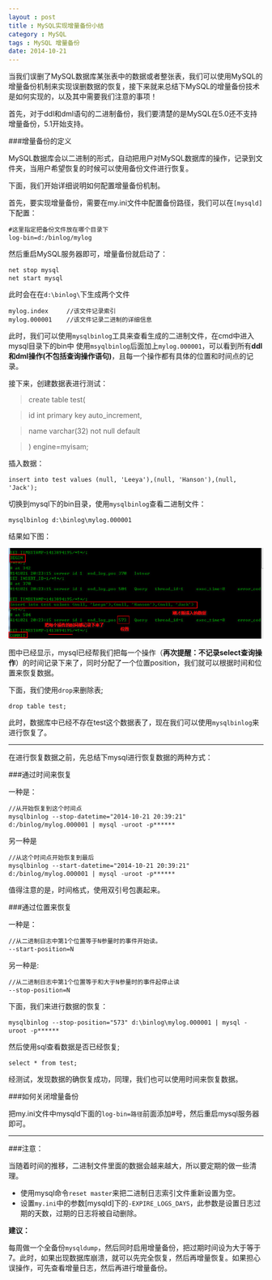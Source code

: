 ```yaml
---
layout : post
title : MySQL实现增量备份小结
category : MySQL
tags : MySQL 增量备份
date: 2014-10-21
---
```

当我们误删了MySQL数据库某张表中的数据或者整张表，我们可以使用MySQL的增量备份机制来实现误删数据的恢复，接下来就来总结下MySQL的增量备份技术是如何实现的，以及其中需要我们注意的事项！

首先，对于ddl和dml语句的二进制备份，我们要清楚的是MySQL在5.0还不支持增量备份，5.1开始支持。

###增量备份的定义

MySQL数据库会以二进制的形式，自动把用户对MySQL数据库的操作，记录到文件夹，当用户希望恢复的时候可以使用备份文件进行恢复。

<!--more-->

下面，我们开始详细说明如何配置增量备份机制。

首先，要实现增量备份，需要在my.ini文件中配置备份路径，我们可以在`[mysqld]`下配置：

	#这里指定把备份文件放在哪个目录下
	log-bin=d:/binlog/mylog

然后重启MySQL服务器即可，增量备份就启动了：

	net stop mysql
	net start mysql

此时会在在`d:\binlog\`下生成两个文件

	mylog.index		//该文件记录索引
	mylog.000001	//该文件记录二进制的详细信息

此时，我们可以使用`mysqlbinlog`工具来查看生成的二进制文件，在cmd中进入mysql目录下的bin中 使用`msyqlbinlog`后面加上`mylog.000001`，可以看到所有**ddl和dml操作(不包括查询操作语句)**，且每一个操作都有具体的位置和时间点的记录。

接下来，创建数据表进行测试：

> create table test(

> id int primary key auto_increment,

> name varchar(32) not null default

>) engine=myisam;

插入数据：

	insert into test values (null, 'Leeya'),(null, 'Hanson'),(null, 'Jack');

切换到mysql下的bin目录，使用`mysqlbinlog`查看二进制文件：

	mysqlbinlog d:\binlog\mylog.000001

结果如下图：

![pic](../images/201410/2014-10-21_202809.jpg)

图中已经显示，mysql已经帮我们把每一个操作（**再次提醒：不记录select查询操作**）的时间记录下来了，同时分配了一个位置position，我们就可以根据时间和位置来恢复数据。

下面，我们使用`drop`来删除表;

	drop table test;
此时，数据库中已经不存在test这个数据表了，现在我们可以使用`mysqlbinlog`来进行恢复了。

---

在进行恢复数据之前，先总结下mysql进行恢复数据的两种方式：

###通过时间来恢复

一种是：

	//从开始恢复到这个时间点	
	mysqlbinlog --stop-datetime="2014-10-21 20:39:21" d:/binlog/mylog.000001 | mysql -uroot -p******

另一种是

	//从这个时间点开始恢复到最后
	mysqlbinlog --start-datetime="2014-10-21 20:39:21" d:/binlog/mylog.000001 | mysql -uroot -p******

值得注意的是，时间格式，使用双引号包裹起来。

###通过位置来恢复

一种是：

	//从二进制日志中第1个位置等于N参量时的事件开始读。
	--start-position=N

另一种是:

	//从二进制日志中第1个位置等于和大于N参量时的事件起停止读
	--stop-position=N

下面，我们来进行数据的恢复：

	mysqlbinlog --stop-position="573" d:\binlog\mylog.000001 | mysql -uroot -p******

然后使用sql查看数据是否已经恢复;

	select * from test;

经测试，发现数据的确恢复成功，同理，我们也可以使用时间来恢复数据。

###如何关闭增量备份

把my.ini文件中mysqld下面的`log-bin=路径`前面添加#号，然后重启mysql服务器即可。

---

###注意：

当随着时间的推移，二进制文件里面的数据会越来越大，所以要定期的做一些清理。

*	使用mysql命令`reset master`来把二进制日志索引文件重新设置为空。
*	设置`my.ini`中的参数[mysqld]下的`-EXPIRE_LOGS_DAYS`，此参数是设置日志过期的天数，过期的日志将被自动删除。

**建议：**

每周做一个全备份`mysqldump`，然后同时启用增量备份，把过期时间设为大于等于7。此时，如果出现数据库崩溃，就可以先完全恢复，然后再增量恢复。如果担心误操作，可先查看增量日志，然后再进行增量备份。

